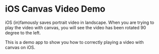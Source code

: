 # iOS Canvas Video Demo

iOS (in)famously saves portrait video in landscape. When you are trying to play the video with canvas, you will see the video has been rotated 90 degree to the left.

This is a demo app to show you how to correctly playing a video with canvas on iOS.
